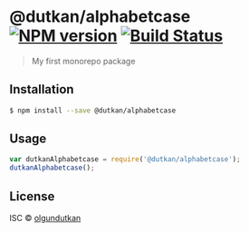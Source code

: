 # @dutkan/alphabetcase [![NPM version](https://badge.fury.io/js/@dutkan/alphabetcase.svg)](https://npmjs.org/package/@dutkan/alphabetcase) [![Build Status](https://travis-ci.org/olgundutkan/@dutkan/alphabetcase.svg?branch=master)](https://travis-ci.org/olgundutkan/@dutkan/alphabetcase)

> My first monorepo package

## Installation

```sh
$ npm install --save @dutkan/alphabetcase
```

## Usage

```js
var dutkanAlphabetcase = require('@dutkan/alphabetcase');
dutkanAlphabetcase();
```

## License

ISC © [olgundutkan](https://github.com/olgundutkan)
